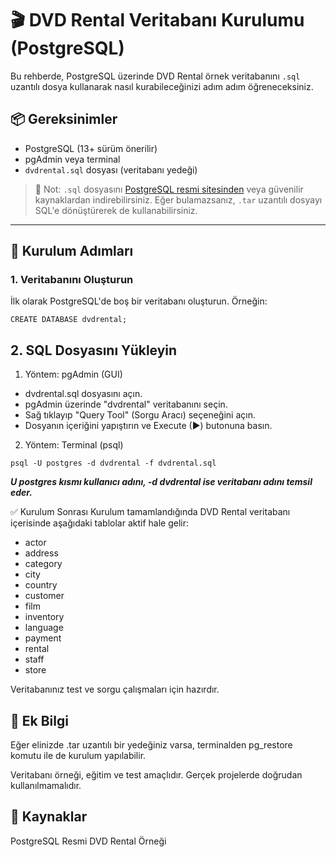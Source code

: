   # 🎬 DVD Rental Veritabanı Kurulumu (PostgreSQL)

Bu rehberde, PostgreSQL üzerinde DVD Rental örnek veritabanını `.sql` uzantılı dosya kullanarak nasıl kurabileceğinizi adım adım öğreneceksiniz.

## 📦 Gereksinimler

- PostgreSQL (13+ sürüm önerilir)
- pgAdmin veya terminal
- `dvdrental.sql` dosyası (veritabanı yedeği)

> 📌 Not: `.sql` dosyasını [PostgreSQL resmi sitesinden](https://www.postgresql.org/ftp/projects/pgFoundry/dbsamples/dvdrental/) veya güvenilir kaynaklardan indirebilirsiniz.
Eğer bulamazsanız, `.tar` uzantılı dosyayı SQL'e dönüştürerek de kullanabilirsiniz.

---

## 🔧 Kurulum Adımları

### 1. Veritabanını Oluşturun

İlk olarak PostgreSQL'de boş bir veritabanı oluşturun. Örneğin:

```
CREATE DATABASE dvdrental;
```
## 2. SQL Dosyasını Yükleyin
1. Yöntem: pgAdmin (GUI)
- dvdrental.sql dosyasını açın.
- pgAdmin üzerinde "dvdrental" veritabanını seçin.
- Sağ tıklayıp "Query Tool" (Sorgu Aracı) seçeneğini açın.
- Dosyanın içeriğini yapıştırın ve Execute (▶) butonuna basın.

2. Yöntem: Terminal (psql)
```
psql -U postgres -d dvdrental -f dvdrental.sql
```
___U postgres kısmı kullanıcı adını, -d dvdrental ise veritabanı adını temsil eder.___

✅ Kurulum Sonrası
Kurulum tamamlandığında DVD Rental veritabanı içerisinde aşağıdaki tablolar aktif hale gelir:

- actor
- address
- category
- city
- country
- customer
- film
- inventory
- language
- payment
- rental
- staff
- store

Veritabanınız test ve sorgu çalışmaları için hazırdır.

## 🧠 Ek Bilgi
Eğer elinizde .tar uzantılı bir yedeğiniz varsa, terminalden pg_restore komutu ile de kurulum yapılabilir.

Veritabanı örneği, eğitim ve test amaçlıdır. Gerçek projelerde doğrudan kullanılmamalıdır.

## 📁 Kaynaklar
PostgreSQL Resmi DVD Rental Örneği
